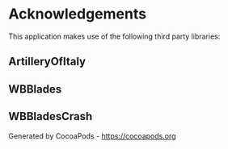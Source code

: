 # Acknowledgements
This application makes use of the following third party libraries:

## ArtilleryOfItaly




## WBBlades




## WBBladesCrash



Generated by CocoaPods - https://cocoapods.org
